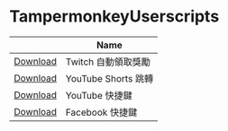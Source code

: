 # TampermonkeyUserscripts

|                                                                                                              | Name |
| ------------------------------------------------------------------------------------------------------------ | ---- |
| [Download](https://github.com/haoger1012/TampermonkeyUserscripts/raw/main/src/TwitchGift.user.js)            | Twitch 自動領取獎勵 |
| [Download](https://github.com/haoger1012/TampermonkeyUserscripts/raw/main/src/YouTubeShortsRedirect.user.js) | YouTube Shorts 跳轉 |
| [Download](https://github.com/haoger1012/TampermonkeyUserscripts/raw/main/src/YouTubeShortcuts.user.js)      | YouTube 快捷鍵 |
| [Download](https://github.com/haoger1012/TampermonkeyUserscripts/raw/main/src/FBShortcuts.user.js)           | Facebook 快捷鍵 |
